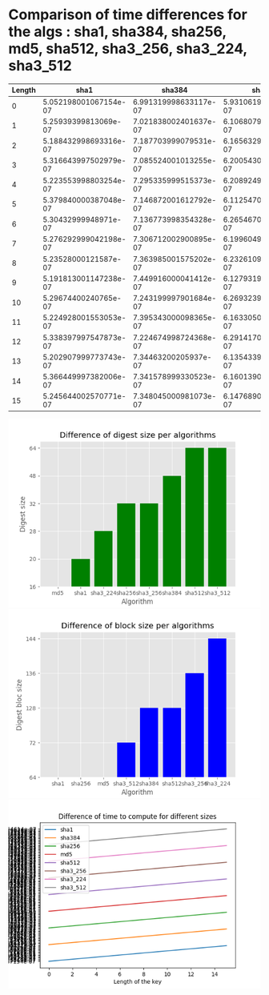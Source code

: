 # Comparison of time differences for the algs : sha1, sha384, sha256, md5, sha512, sha3_256, sha3_224, sha3_512
Length|sha1|sha384|sha256|md5|sha512|sha3_256|sha3_224|sha3_512
-|-|-|-|-|-|-|-|-
0|5.052198001067154e-07|6.991319998633117e-07|5.931061998126097e-07|5.146405997948023e-07|7.176740000431892e-07|8.028289001231315e-07|8.208709998143604e-07|8.683005999046145e-07
1|5.25939399813069e-07|7.021838002401637e-07|6.106807999458397e-07|5.25463699887041e-07|7.229514001664938e-07|8.247245001257398e-07|8.159056000295095e-07|8.875338000507327e-07
2|5.188432998693316e-07|7.187703999079531e-07|6.165632999909576e-07|5.439214000944048e-07|7.4215880013071e-07|8.284387000458083e-07|8.42069699865533e-07|8.989678000943968e-07
3|5.316643997502979e-07|7.085524001013255e-07|6.200543000886683e-07|5.444983999041142e-07|7.25447299919324e-07|8.463141002721386e-07|8.31038000251283e-07|9.033743997861166e-07
4|5.223553998803254e-07|7.295335999515373e-07|6.208924998645671e-07|5.334106997906929e-07|7.354286000918364e-07|8.33712299936451e-07|8.375043998967158e-07|8.862122998834821e-07
5|5.379840000387048e-07|7.146872001612792e-07|6.112547001976055e-07|5.466771999635966e-07|7.292512000276474e-07|8.338543000718345e-07|8.320597997226287e-07|8.963582000433234e-07
6|5.30432999948971e-07|7.136773998354328e-07|6.265467000048375e-07|5.365211000025738e-07|7.388501999230357e-07|8.313309997902252e-07|8.412066999881062e-07|8.922154000174487e-07
7|5.276292999042198e-07|7.306712002900895e-07|6.199604998982977e-07|5.423963000794174e-07|7.370753999566659e-07|8.299858000100357e-07|8.405059001233895e-07|9.009987999888836e-07
8|5.23528000121587e-07|7.363985001575202e-07|6.232610998267774e-07|5.350015002477449e-07|7.634591998794349e-07|8.339650998095749e-07|8.351755997864529e-07|8.925197998905788e-07
9|5.191813001147238e-07|7.449916000041412e-07|6.127931999799329e-07|5.356597001082264e-07|7.565755000541685e-07|8.231640997109934e-07|8.372979998966912e-07|8.972513001936022e-07
10|5.29674400240765e-07|7.243199997901684e-07|6.269323999731569e-07|5.380822000006447e-07|7.411915001284796e-07|8.415022999542998e-07|8.259625999926357e-07|9.183854999719187e-07
11|5.224928001553053e-07|7.395343000098365e-07|6.163305002701236e-07|5.315794001944596e-07|7.586495001305593e-07|8.302975998958573e-07|8.3856659985031e-07|8.909813001082512e-07
12|5.338397997547873e-07|7.224674998724368e-07|6.291417001193622e-07|5.345231998944655e-07|7.444011996994959e-07|8.564492000004976e-07|8.331282002473017e-07|9.032931000547251e-07
13|5.202907999773743e-07|7.34463200205937e-07|6.135433999588713e-07|5.403325998486253e-07|7.609450000018114e-07|8.294953000586247e-07|8.403125000768341e-07|8.827270998153835e-07
14|5.366449997382006e-07|7.341578999330523e-07|6.160139000712661e-07|5.425790001027053e-07|7.446629999321885e-07|8.368251998035703e-07|8.307631000207038e-07|9.011596997879678e-07
15|5.245644002570771e-07|7.348045000981073e-07|6.147689000499668e-07|5.284189999656518e-07|7.653628999833018e-07|8.235075001721271e-07|8.371616000658832e-07|8.833806998154614e-07

![Difference between the algorithms](ds.png)
![Difference between the algorithms](bs.png)
![Difference between the algorithms](diffs.png)
